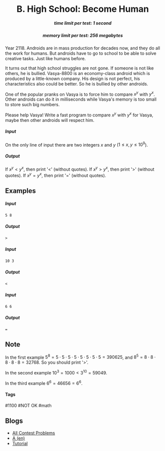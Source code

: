 <h1 style='text-align: center;'> B. High School: Become Human</h1>

<h5 style='text-align: center;'>time limit per test: 1 second</h5>
<h5 style='text-align: center;'>memory limit per test: 256 megabytes</h5>

Year 2118. Androids are in mass production for decades now, and they do all the work for humans. But androids have to go to school to be able to solve creative tasks. Just like humans before.

It turns out that high school struggles are not gone. If someone is not like others, he is bullied. Vasya-8800 is an economy-class android which is produced by a little-known company. His design is not perfect, his characteristics also could be better. So he is bullied by other androids.

One of the popular pranks on Vasya is to force him to compare $x^y$ with $y^x$. Other androids can do it in milliseconds while Vasya's memory is too small to store such big numbers.

Please help Vasya! Write a fast program to compare $x^y$ with $y^x$ for Vasya, maybe then other androids will respect him.

##### Input

On the only line of input there are two integers $x$ and $y$ ($1 \le x, y \le 10^{9}$).

##### Output

If $x^y < y^x$, then print '<' (without quotes). If $x^y > y^x$, then print '>' (without quotes). If $x^y = y^x$, then print '=' (without quotes).

## Examples

##### Input


```text
5 8  

```
##### Output


```text
>  

```
##### Input


```text
10 3  

```
##### Output


```text
<  

```
##### Input


```text
6 6  

```
##### Output


```text
=  

```
## Note

In the first example $5^8 = 5 \cdot 5 \cdot 5 \cdot 5 \cdot 5 \cdot 5 \cdot 5 \cdot 5 = 390625$, and $8^5 = 8 \cdot 8 \cdot 8 \cdot 8 \cdot 8 = 32768$. So you should print '>'.

In the second example $10^3 = 1000 < 3^{10} = 59049$.

In the third example $6^6 = 46656 = 6^6$.



#### Tags 

#1100 #NOT OK #math 

## Blogs
- [All Contest Problems](../Codeforces_Round_485_(Div._2).md)
- [A (en)](../blogs/A_(en).md)
- [Tutorial](../blogs/Tutorial.md)

